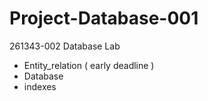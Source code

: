 # Project-Database-001
261343-002 Database Lab
  - Entity_relation ( early deadline )
  - Database 
  - indexes
